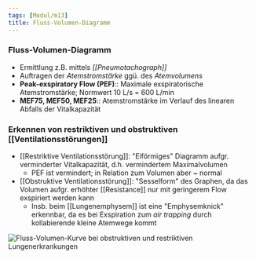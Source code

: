 ```yaml
---
tags: [Modul/m13]
title: Fluss-Volumen-Diagramm
---
```

### Fluss-Volumen-Diagramm
- Ermittlung z.B. mittels *[[Pneumotachograph]]*
- Auftragen der *Atemstromstärke* ggü. des *Atemvolumens*
- **Peak-exspiratory Flow (PEF)**:: Maximale exspiratorische Atemstromstärke; Normwert 10 L/s = 600 L/min
- **MEF75, MEF50, MEF25**:: Atemstromstärke im Verlauf des linearen Abfalls der Vitalkapazität
### Erkennen von restriktiven und obstruktiven [[Ventilationsstörungen]]
- [[Restriktive Ventilationsstörung]]: "Eiförmiges" Diagramm aufgr. verminderter Vitalkapazität, d.h. vermindertem Maximalvolumen
	- PEF ist vermindert; in Relation zum Volumen aber ~ normal
- [[Obstruktive Ventilationsstörung]]: "Sesselform" des Graphen, da das Volumen aufgr. erhöhter [[Resistance]] nur mit geringerem Flow exspiriert werden kann
	- Insb. beim [[Lungenemphysem]] ist eine "Emphysemknick" erkennbar, da es bei Exspiration zum *air trapping* durch kollabierende kleine Atemwege kommt

![Fluss-Volumen-Kurve bei obstruktiven und restriktiven Lungenerkrankungen](https://media-de.amboss.com/media/thumbs/big_5b1fd211e772b.jpg)

